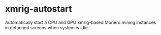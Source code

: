 # xmrig-autostart
Automatically start a CPU and GPU xmrig-based Monero mining instances in detached screens when system is idle.

